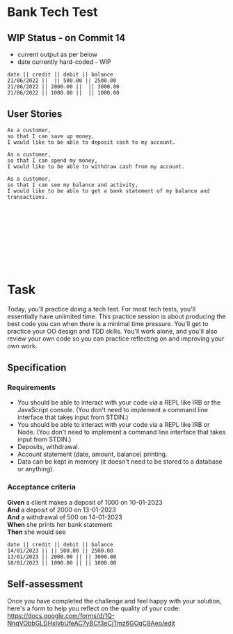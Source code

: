 # Bank Tech Test

## WIP Status - on Commit 14
* current output as per below
* date currently hard-coded - WIP

```
date || credit || debit || balance
21/06/2022 ||  || 500.00 || 2500.00
21/06/2022 || 2000.00 ||  || 3000.00
21/06/2022 || 1000.00 ||  || 1000.00
```

## User Stories

```
As a customer,
so that I can save up money,
I would like to be able to deposit cash to my account.

As a customer,
so that I can spend my money,
I would like to be able to withdraw cash from my account.

As a customer,
so that I can see my balance and activity,
I would like to be able to get a bank statement of my balance and transactions.

```
<br>
<br>
<br>
<br>
<br>
<br>
<br>
<br>

# Task

Today, you'll practice doing a tech test.
For most tech tests, you'll essentially have unlimited time.  This practice session is about producing the best code you can when there is a minimal time pressure.
You'll get to practice your OO design and TDD skills.
You'll work alone, and you'll also review your own code so you can practice reflecting on and improving your own work.


## Specification

### Requirements

* You should be able to interact with your code via a REPL like IRB or the JavaScript console.  (You don't need to implement a command line interface that takes input from STDIN.)
* You should be able to interact with your code via a REPL like IRB or Node.  (You don't need to implement a command line interface that takes input from STDIN.)
* Deposits, withdrawal.
* Account statement (date, amount, balance) printing.
* Data can be kept in memory (it doesn't need to be stored to a database or anything).

### Acceptance criteria

**Given** a client makes a deposit of 1000 on 10-01-2023  
**And** a deposit of 2000 on 13-01-2023  
**And** a withdrawal of 500 on 14-01-2023  
**When** she prints her bank statement  
**Then** she would see

```
date || credit || debit || balance
14/01/2023 || || 500.00 || 2500.00
13/01/2023 || 2000.00 || || 3000.00
10/01/2023 || 1000.00 || || 1000.00
```

## Self-assessment

Once you have completed the challenge and feel happy with your solution, here's a form to help you reflect on the quality of your code: https://docs.google.com/forms/d/1Q-NnqVObbGLDHxlvbUfeAC7yBCf3eCjTmz6GOqC9Aeo/edit
